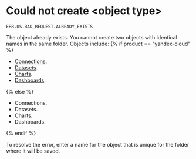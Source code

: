 # Could not create &lt;object type&gt;

`ERR.US.BAD_REQUEST.ALREADY_EXISTS`

The object already exists. You cannot create two objects with identical names in the same folder.
Objects include:
{% if product == "yandex-cloud" %}

* [Connections](../../concepts/connection.md).
* [Datasets](../../concepts/dataset/index.md).
* [Charts](../../concepts/chart/index.md).
* [Dashboards](../../concepts/dashboard.md).

{% else %}

* Connections.
* Datasets.
* Charts.
* Dashboards.

{% endif %}

To resolve the error, enter a name for the object that is unique for the folder where it will be saved.
